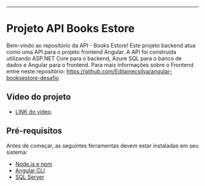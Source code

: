---

# Projeto API Books Estore

Bem-vindo ao repositório da API - Books Estore! Este projeto backend atua como uma API para o projeto frontend Angular. A API foi construída utilizando ASP.NET Core para o backend, Azure SQL para o banco de dados e Angular para o frontend.
Para mais informações sobre o Frontend entre neste repositório: 
https://github.com/Edilainecsilva/angular-booksestore-desafio

## Vídeo do projeto
  - [LINK do video](https://www.youtube.com/watch?v=JbI179rQjo4).

## Pré-requisitos

Antes de começar, as seguintes ferramentas devem estar instaladas em seu sistema:

- [Node.js e npm](https://nodejs.org/)
- [Angular CLI](https://angular.io/cli)
- [SQL Server](https://www.microsoft.com/en-us/sql-server/sql-server-downloads)


